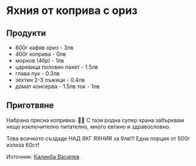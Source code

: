 Яхния от коприва с ориз
===================================

Продукти
--------

- 800г кафяв ориз - 3лв
- 400г коприва - 0лв
- морков (4бр) - 1лв
- царевица половин пакет - 1.5лв
- глава лук - 0.3лв
- зехтин 2-3 лъжици - 0.4лв
- домат консерва - 1.5лв
ток - 1лв

Приготвяне
-----------

Набрана прясна копривка. 🌿🌱 С тази родна супер храна забърквам нещо изключително питателно, много евтино и здравословно.

Това всичкото създаде НАД 8КГ ЯХНИЯ за 9лв!!! Една порция от 500г излиза 60ст!


Източник: [Калинба Василев](https://www.facebook.com/groups/HealthyFoodInPractice/permalink/3079483362316187/)


